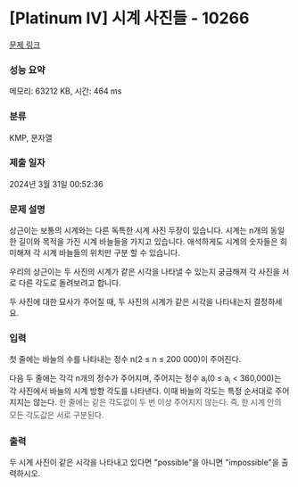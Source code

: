# [Platinum IV] 시계 사진들 - 10266 

[문제 링크](https://www.acmicpc.net/problem/10266) 

### 성능 요약

메모리: 63212 KB, 시간: 464 ms

### 분류

KMP, 문자열

### 제출 일자

2024년 3월 31일 00:52:36

### 문제 설명

<p>상근이는 보통의 시계와는 다른 독특한 시계 사진 두장이 있습니다. 시계는 n개의 동일한 길이와 목적을 가진 시계 바늘들을 가지고 있습니다. 애석하게도 시계의 숫자들은 희미해져 각 시계 바늘들의 위치만 구분 할 수 있습니다.</p>

<p>우리의 상근이는 두 사진의 시계가 같은 시각을 나타낼 수 있는지 궁금해져 각 사진을 서로 다른 각도로 돌려보려고 합니다.</p>

<p>두 사진에 대한 묘사가 주어질 때, 두 사진의 시계가 같은 시각을 나타내는지 결정하세요.</p>

### 입력 

 <p>첫 줄에는 바늘의 수를 나타내는 정수 n(2 ≤ n ≤ 200 000)이 주어진다.</p>

<p>다음 두 줄에는 각각 n개의 정수가 주어지며, 주어지는 정수 a<sub>i</sub>(0 ≤ a<sub>i</sub> < 360,000)는 각 사진에서 바늘의 시계 방향 각도를 나타낸다. 이때 바늘의 각도는 특정 순서대로 주어지지는 않는다. <span style="color:rgb(85, 85, 85); font-family:open sans,helvetica neue,helvetica,arial,apple sd gothic neo,noto sans cjk kr,noto sans kr,나눔바른고딕,나눔고딕,nanumgothic,맑은고딕,malgun gothic,nanum gothic,sans-serif; line-height:1.6em">한 줄에는 같은 각도값이 두 번 이상 주어지지 않는다. 즉, 한 시계 안의 모든 각도값은 서로 구분된다.</span></p>

### 출력 

 <p>두 시계 사진이 같은 시각을 나타내고 있다면 "possible"을 아니면 "impossible"을 출력하시오.</p>

